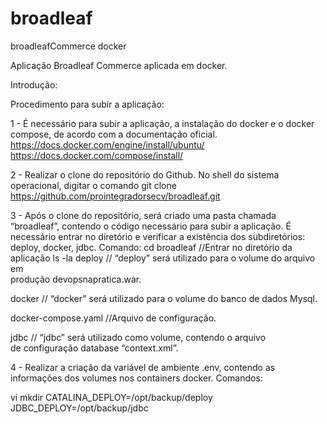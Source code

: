 # broadleaf
broadleafCommerce docker


Aplicação Broadleaf Commerce aplicada em docker.

Introdução:

Procedimento para subir a aplicação:

1 -  É necessário para subir a aplicação, a instalação do docker e o docker compose, de acordo com a documentação oficial.
https://docs.docker.com/engine/install/ubuntu/
https://docs.docker.com/compose/install/
 
2 - Realizar o clone do repositório do Github.
No shell do sistema operacional, digitar o comando git clone https://github.com/prointegradorsecv/broadleaf.git



3 - Após o clone do repositório, será criado uma pasta chamada “broadleaf”, contendo o código necessário para subir a aplicação. É necessário entrar no diretório e verificar  a existência dos subdiretórios: deploy, docker, jdbc.
Comando:
cd broadleaf	//Entrar no diretório da aplicação
ls -la
deploy	// “deploy”  será utilizado para o volume do arquivo em        
  produção devopsnapratica.war.

docker // “docker” será utilizado para o volume do banco de dados Mysql.

docker-compose.yaml //Arquivo de configuração.

jdbc  // “jdbc” será utilizado como volume, contendo o arquivo          
 de configuração database “context.xml”.

4 - Realizar a criação da variável de ambiente .env, contendo as informações dos volumes nos containers docker.
Comandos:

vi mkdir
CATALINA_DEPLOY=/opt/backup/deploy
JDBC_DEPLOY=/opt/backup/jdbc
